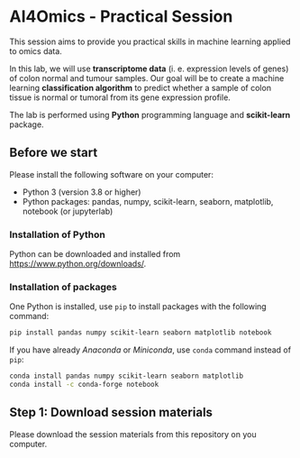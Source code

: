 # AI4Omics - Practical Session
This session aims to provide you practical skills in machine learning applied to omics data.

In this lab, we will use **transcriptome data** (i. e. expression levels of genes) of colon normal and tumour samples. Our goal will be to create a machine learning **classification algorithm** to predict whether a sample of colon tissue is normal or tumoral from its gene expression profile.

The lab is performed using **Python** programming language and **scikit-learn** package.

## Before we start   

Please install the following software on your computer:

- Python 3 (version 3.8 or higher)
- Python packages: pandas, numpy, scikit-learn, seaborn, matplotlib, notebook (or jupyterlab) 

### Installation of Python

Python can be downloaded and installed from https://www.python.org/downloads/.

### Installation of packages

One Python is installed, use `pip` to install packages with the following command:

```bash
pip install pandas numpy scikit-learn seaborn matplotlib notebook
```
If you have already *Anaconda* or *Miniconda*, use `conda` command instead of `pip`:

```bash
conda install pandas numpy scikit-learn seaborn matplotlib
conda install -c conda-forge notebook
```

## Step 1: Download session materials

Please download the session materials from this repository on you computer.  
